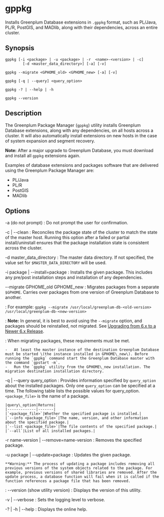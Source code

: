 # gppkg 

Installs Greenplum Database extensions in `.gppkg` format, such as PL/Java, PL/R, PostGIS, and MADlib, along with their dependencies, across an entire cluster.

## <a id="section2"></a>Synopsis 

```
gppkg [-i <package> | -u <package> | -r  <name>-<version> | -c] 
        [-d <master_data_directory>] [-a] [-v]

gppkg --migrate <GPHOME_old> <GPHOME_new> [-a] [-v]

gppkg [-q | --query] <query_option>

gppkg -? | --help | -h 

gppkg --version
```

## <a id="section3"></a>Description 

The Greenplum Package Manager \(`gppkg`\) utility installs Greenplum Database extensions, along with any dependencies, on all hosts across a cluster. It will also automatically install extensions on new hosts in the case of system expansion and segment recovery.

**Note:** After a major upgrade to Greenplum Database, you must download and install all `gppkg` extensions again.

Examples of database extensions and packages software that are delivered using the Greenplum Package Manager are:

-   PL/Java
-   PL/R
-   PostGIS
-   MADlib

## <a id="section4"></a>Options 

-a \(do not prompt\)
:   Do not prompt the user for confirmation.

-c \| --clean
:   Reconciles the package state of the cluster to match the state of the master host. Running this option after a failed or partial install/uninstall ensures that the package installation state is consistent across the cluster.

-d master\_data\_directory
:   The master data directory. If not specified, the value set for `$MASTER_DATA_DIRECTORY` will be used.

-i package \| --install=package
:   Installs the given package. This includes any pre/post installation steps and installation of any dependencies.

--migrate GPHOME\_old GPHOME\_new
:   Migrates packages from a separate `$GPHOME`. Carries over packages from one version of Greenplum Database to another.

:   For example: `gppkg --migrate /usr/local/greenplum-db-<old-version> /usr/local/greenplum-db-<new-version>`

:   **Note:** In general, it is best to avoid using the `--migrate` option, and packages should be reinstalled, not migrated. See [Upgrading from 6.x to a Newer 6.x Release](../../install_guide/upgrading.html#topic17).

:   When migrating packages, these requirements must be met.

    -   At least the master instance of the destination Greenplum Database must be started \(the instance installed in GPHOME\_new\). Before running the `gppkg` command start the Greenplum Database master with the command `gpstart -m`.
    -   Run the `gppkg` utility from the GPHOME\_new installation. The migration destination installation directory.

-q \| --query query\_option
:   Provides information specified by `query_option` about the installed packages. Only one `query_option` can be specified at a time. The following table lists the possible values for query\_option. `<package_file>` is the name of a package.

    |query\_option|Returns|
    |-------------|-------|
    |`<package_file>`|Whether the specified package is installed.|
    |`--info <package_file>`|The name, version, and other information about the specified package.|
    |`--list <package_file>`|The file contents of the specified package.|
    |`--all`|List of all installed packages.|

-r name-version \| --remove=name-version
:   Removes the specified package.

-u package \| --update=package
:   Updates the given package.

    **Warning:** The process of updating a package includes removing all previous versions of the system objects related to the package. For example, previous versions of shared libraries are removed. After the update process, a database function will fail when it is called if the function references a package file that has been removed.

:   --version \(show utility version\)
:   Displays the version of this utility.

-v \| --verbose
:   Sets the logging level to verbose.

-? \| -h \| --help
:   Displays the online help.

